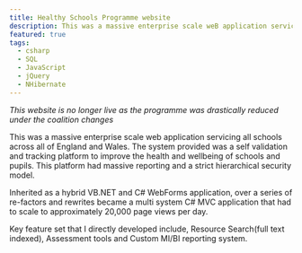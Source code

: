 ```yaml
---
title: Healthy Schools Programme website
description: This was a massive enterprise scale weB application servicing all schools across all of England and Wales. The system provided was a self validation and tracking platform to improve the health and wellbeing of schools and pupils. This platform had massive reporting and a strict hierarchical security model.
featured: true
tags:
  - csharp
  - SQL
  - JavaScript
  - jQuery
  - NHibernate
---
```


_This website is no longer live as the programme was drastically reduced under the coalition changes_

This was a massive enterprise scale web application servicing all schools across all of England and Wales. The system provided was a self validation and tracking platform to improve the health and wellbeing of schools and pupils. This platform had massive reporting and a strict hierarchical security model.

Inherited as a hybrid VB.NET and C# WebForms application, over a series of re-factors and rewrites became a multi system C# MVC application that had to scale to approximately 20,000 page views per day.

Key feature set that I directly developed include, Resource Search(full text indexed), Assessment tools and Custom MI/BI reporting system.